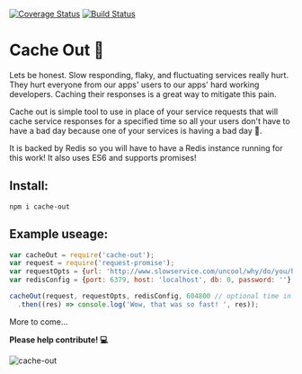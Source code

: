 [![Coverage Status](https://coveralls.io/repos/github/brantstuns/cache-out/badge.svg?branch=master)](https://coveralls.io/github/brantstuns/cache-out?branch=master)
[![Build Status](https://travis-ci.org/brantstuns/cache-out.svg?branch=master)](https://travis-ci.org/brantstuns/cache-out)
# Cache Out 💸

Lets be honest. Slow responding, flaky, and fluctuating services really hurt. They hurt everyone from our apps' users to our apps' hard working developers. Caching their responses is a great way to mitigate this pain. 

Cache out is simple tool to use in place of your service requests that will cache service responses for a specified time so all your users don't have to have a bad day because one of your services is having a bad day 🤠. 

It is backed by Redis so you will have to have a Redis instance running for this work! It also uses ES6 and supports promises!

## Install:
```
npm i cache-out
```

## Example useage:
```javascript
var cacheOut = require('cache-out');
var request = require('request-promise');
var requestOpts = {url: 'http://www.slowservice.com/uncool/why/do/you/have/to/be/that/way', method: 'GET'};
var redisConfig = {port: 6379, host: 'localhost', db: 0, password: ''};

cacheOut(request, requestOpts, redisConfig, 604800 // optional time in seconds to cache response)
  .then((res) => console.log('Wow, that was so fast! ', res));
```

More to come...

**Please help contribute! 💻**

![cache-out](http://i.giphy.com/3oz8xZGfHArTvh99YI.gif)

